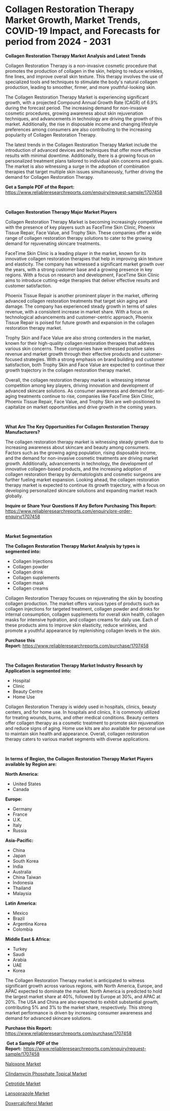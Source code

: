<p><h1>Collagen Restoration Therapy Market Growth, Market Trends, COVID-19 Impact, and Forecasts for period from 2024 - 2031</h1></p><p><strong>Collagen Restoration Therapy Market Analysis and Latest Trends</strong></p>
<p><p>Collagen Restoration Therapy is a non-invasive cosmetic procedure that promotes the production of collagen in the skin, helping to reduce wrinkles, fine lines, and improve overall skin texture. This therapy involves the use of specialized tools and techniques to stimulate the body's natural collagen production, leading to smoother, firmer, and more youthful-looking skin.</p><p>The Collagen Restoration Therapy Market is experiencing significant growth, with a projected Compound Annual Growth Rate (CAGR) of 6.9% during the forecast period. The increasing demand for non-invasive cosmetic procedures, growing awareness about skin rejuvenation techniques, and advancements in technology are driving the growth of this market. Additionally, the rise in disposable income and changing lifestyle preferences among consumers are also contributing to the increasing popularity of Collagen Restoration Therapy.</p><p>The latest trends in the Collagen Restoration Therapy Market include the introduction of advanced devices and techniques that offer more effective results with minimal downtime. Additionally, there is a growing focus on personalized treatment plans tailored to individual skin concerns and goals. The market is also witnessing a surge in the adoption of combination therapies that target multiple skin issues simultaneously, further driving the demand for Collagen Restoration Therapy.</p></p>
<p><strong>Get a Sample PDF of the Report:&nbsp;</strong> <a href="https://www.reliableresearchreports.com/enquiry/request-sample/1707458">https://www.reliableresearchreports.com/enquiry/request-sample/1707458</a></p>
<p>&nbsp;</p>
<p><strong>Collagen Restoration Therapy Major Market Players</strong></p>
<p><p>Collagen Restoration Therapy Market is becoming increasingly competitive with the presence of key players such as FaceTime Skin Clinic, Phoenix Tissue Repair, Face Value, and Trophy Skin. These companies offer a wide range of collagen restoration therapy solutions to cater to the growing demand for rejuvenating skincare treatments.</p><p>FaceTime Skin Clinic is a leading player in the market, known for its innovative collagen restoration therapies that help in improving skin texture and elasticity. The company has witnessed a significant market growth over the years, with a strong customer base and a growing presence in key regions. With a focus on research and development, FaceTime Skin Clinic aims to introduce cutting-edge therapies that deliver effective results and customer satisfaction.</p><p>Phoenix Tissue Repair is another prominent player in the market, offering advanced collagen restoration treatments that target skin aging and damage. The company has experienced steady growth in terms of sales revenue, with a consistent increase in market share. With a focus on technological advancements and customer-centric approach, Phoenix Tissue Repair is poised for future growth and expansion in the collagen restoration therapy market.</p><p>Trophy Skin and Face Value are also strong contenders in the market, known for their high-quality collagen restoration therapies that address various skin concerns. These companies have witnessed positive sales revenue and market growth through their effective products and customer-focused strategies. With a strong emphasis on brand building and customer satisfaction, both Trophy Skin and Face Value are expected to continue their growth trajectory in the collagen restoration therapy market.</p><p>Overall, the collagen restoration therapy market is witnessing intense competition among key players, driving innovation and development of advanced skincare solutions. As consumer awareness and demand for anti-aging treatments continue to rise, companies like FaceTime Skin Clinic, Phoenix Tissue Repair, Face Value, and Trophy Skin are well-positioned to capitalize on market opportunities and drive growth in the coming years.</p></p>
<p>&nbsp;</p>
<p><strong>What Are The Key Opportunities For Collagen Restoration Therapy Manufacturers?</strong></p>
<p><p>The collagen restoration therapy market is witnessing steady growth due to increasing awareness about skincare and beauty among consumers. Factors such as the growing aging population, rising disposable income, and the demand for non-invasive cosmetic treatments are driving market growth. Additionally, advancements in technology, the development of innovative collagen-based products, and the increasing adoption of collagen restoration therapy by dermatologists and cosmetic surgeons are further fueling market expansion. Looking ahead, the collagen restoration therapy market is expected to continue its growth trajectory, with a focus on developing personalized skincare solutions and expanding market reach globally.</p></p>
<p><strong>Inquire or Share Your Questions If Any Before Purchasing This Report:</strong> <a href="https://www.reliableresearchreports.com/enquiry/pre-order-enquiry/1707458">https://www.reliableresearchreports.com/enquiry/pre-order-enquiry/1707458</a></p>
<p>&nbsp;</p>
<p><strong>Market Segmentation</strong></p>
<p><strong>The Collagen Restoration Therapy Market Analysis by types is segmented into:</strong></p>
<p><ul><li>Collagen Injections</li><li>Collagen powder</li><li>Collagen drink</li><li>Collagen supplements</li><li>Collagen mask</li><li>Collagen creams</li></ul></p>
<p><p>Collagen Restoration Therapy focuses on rejuvenating the skin by boosting collagen production. The market offers various types of products such as collagen injections for targeted treatment, collagen powder and drinks for internal consumption, collagen supplements for overall skin health, collagen masks for intensive hydration, and collagen creams for daily use. Each of these products aims to improve skin elasticity, reduce wrinkles, and promote a youthful appearance by replenishing collagen levels in the skin.</p></p>
<p><strong>Purchase this Report:&nbsp;</strong><a href="https://www.reliableresearchreports.com/purchase/1707458">https://www.reliableresearchreports.com/purchase/1707458</a></p>
<p>&nbsp;</p>
<p><strong>The Collagen Restoration Therapy Market Industry Research by Application is segmented into:</strong></p>
<p><ul><li>Hospital</li><li>Clinic</li><li>Beauty Centre</li><li>Home Use</li></ul></p>
<p><p>Collagen Restoration Therapy is widely used in hospitals, clinics, beauty centers, and for home use. In hospitals and clinics, it is commonly utilized for treating wounds, burns, and other medical conditions. Beauty centers offer collagen therapy as a cosmetic treatment to promote skin rejuvenation and reduce signs of aging. Home use kits are also available for personal use to maintain skin health and appearance. Overall, collagen restoration therapy caters to various market segments with diverse applications.</p></p>
<p>&nbsp;</p>
<p><strong>In terms of Region, the Collagen Restoration Therapy Market Players available by Region are:</strong></p>
<p>
    <p> <strong> North America: </strong>
        <ul>
            <li>United States</li>
            <li>Canada</li>
        </ul>
        </p> 
    <p> <strong> Europe: </strong>
        <ul>
            <li>Germany</li>
            <li>France</li>
            <li>U.K.</li>
            <li>Italy</li>
            <li>Russia</li>
        </ul>
        </p> 
    <p> <strong> Asia-Pacific: </strong>
        <ul>
            <li>China</li>
            <li>Japan</li>
            <li>South Korea</li>
            <li>India</li>
            <li>Australia</li>
            <li>China Taiwan</li>
            <li>Indonesia</li>
            <li>Thailand</li>
            <li>Malaysia</li>
        </ul>
        </p> 
    <p> <strong> Latin America: </strong>
        <ul>
            <li>Mexico</li>
            <li>Brazil</li>
            <li>Argentina Korea</li>
            <li>Colombia</li>
        </ul>
        </p> 
    <p> <strong> Middle East & Africa: </strong>
        <ul>
            <li>Turkey</li>
            <li>Saudi</li>
            <li>Arabia</li>
            <li>UAE</li>
            <li>Korea</li>
        </ul>
    </p>
    </p>
<p><p>The Collagen Restoration Therapy market is anticipated to witness significant growth across various regions, with North America, Europe, and APAC expected to dominate the market. North America is predicted to hold the largest market share at 40%, followed by Europe at 30%, and APAC at 20%. The USA and China are also expected to exhibit substantial growth, contributing 5% and 3% to the market share, respectively. This strong market performance is driven by increasing consumer awareness and demand for advanced skincare solutions.</p></p>
<p><strong>Purchase this Report: </strong><a href="https://www.reliableresearchreports.com/purchase/1707458">https://www.reliableresearchreports.com/purchase/1707458</a></p>
<p>&nbsp;<strong>Get a Sample PDF of the Report:&nbsp;&nbsp;</strong><a href="https://www.reliableresearchreports.com/enquiry/request-sample/1707458">https://www.reliableresearchreports.com/enquiry/request-sample/1707458</a></p>
<p><strong></strong></p>
<p><p><a href="https://medium.com/@linabernier/naloxone-market-comprehensive-assessment-by-type-application-and-geography-91f202a9bc85">Naloxone Market</a></p><p><a href="https://medium.com/@v27092023/clindamycin-phosphate-topical-market-report-reveals-the-latest-trends-and-growth-opportunities-of-1c8e9c61d6bd">Clindamycin Phosphate Topical Market</a></p><p><a href="https://medium.com/@v27092023/decoding-cetrotide-market-metrics-market-share-trends-and-growth-patterns-65b3a806dad1">Cetrotide Market</a></p><p><a href="https://medium.com/@chiragreportprime/lansoprazole-market-outlook-industry-overview-and-forecast-2024-to-2031-6216acff538c">Lansoprazole Market</a></p><p><a href="https://medium.com/@v27092023/doxercalciferol-market-trends-and-market-analysis-forecasted-for-period-2024-2031-788f8662fcd7">Doxercalciferol Market</a></p></p>